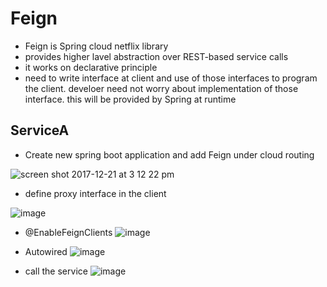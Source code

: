 # Feign

- Feign is Spring cloud netflix library 
- provides higher lavel abstraction over REST-based service calls
- it works on declarative principle
- need to write interface at client and use of those interfaces to program the client. develoer need not worry about implementation of those interface. this will be provided by Spring at runtime


## ServiceA

- Create new spring boot application and add Feign under cloud routing

![screen shot 2017-12-21 at 3 12 22 pm](https://user-images.githubusercontent.com/31741868/34275105-6961fe46-e661-11e7-943d-2c7aafc5d694.png)

- define proxy interface in the client

![image](https://user-images.githubusercontent.com/31741868/34316970-42dbe134-e769-11e7-8492-008cacc1e598.png)

- @EnableFeignClients
![image](https://user-images.githubusercontent.com/31741868/34316983-837e5618-e769-11e7-850d-9abceee7dfdd.png)

- Autowired
![image](https://user-images.githubusercontent.com/31741868/34316984-8c3a5982-e769-11e7-9f5e-80b9cceeeec2.png)

- call the service
![image](https://user-images.githubusercontent.com/31741868/34316986-98c98268-e769-11e7-8c6c-142124eae2de.png)




